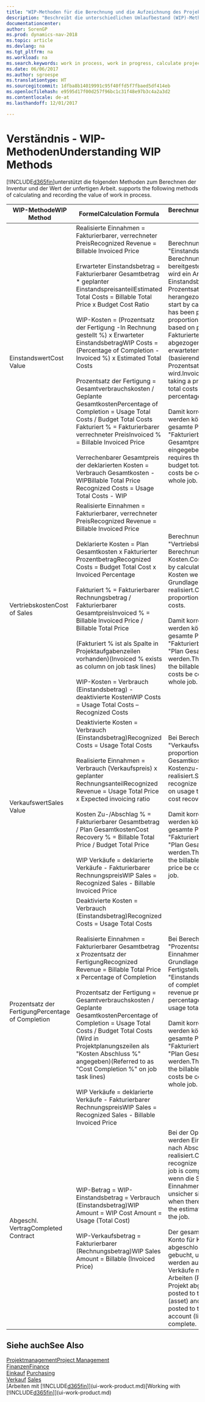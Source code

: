 ```yaml
---
title: "WIP-Methoden für die Berechnung und die Aufzeichnung des Projektstatus"
description: "Beschreibt die unterschiedlichen Umlaufbestand (WIP)-Methoden, die verwendet werden können, um Finanzdaten für Projekte zu senden und zu überwachen, die im Umlaufbestand sind."
documentationcenter: 
author: SorenGP
ms.prod: dynamics-nav-2018
ms.topic: article
ms.devlang: na
ms.tgt_pltfrm: na
ms.workload: na
ms.search.keywords: work in process, work in progress, calculate project WIP
ms.date: 06/06/2017
ms.author: sgroespe
ms.translationtype: HT
ms.sourcegitcommit: 1dfba8b14019991c95f40ffd5f7fbaed5df414eb
ms.openlocfilehash: e9595d17f00d257f96bc1c31f48e97b3c4a2a3d2
ms.contentlocale: de-at
ms.lasthandoff: 12/01/2017

---
```

# <a name="understanding-wip-methods"></a><span data-ttu-id="c4c5b-103">Verständnis - WIP-Methoden</span><span class="sxs-lookup"><span data-stu-id="c4c5b-103">Understanding WIP Methods</span></span>
[!INCLUDE[d365fin](includes/d365fin_md.md)]<span data-ttu-id="c4c5b-104">unterstützt die folgenden Methoden zum Berechnen der Inventur und der Wert der unfertigen Arbeit.</span><span class="sxs-lookup"><span data-stu-id="c4c5b-104"> supports the following methods of calculating and recording the value of work in process.</span></span>

| <span data-ttu-id="c4c5b-105">WIP-Methode</span><span class="sxs-lookup"><span data-stu-id="c4c5b-105">WIP Method</span></span> | <span data-ttu-id="c4c5b-106">Formel</span><span class="sxs-lookup"><span data-stu-id="c4c5b-106">Calculation Formula</span></span> | <span data-ttu-id="c4c5b-107">Berechnungsbeschreibung</span><span class="sxs-lookup"><span data-stu-id="c4c5b-107">Calculation Description</span></span> |
| --- | --- | --- |
| <span data-ttu-id="c4c5b-108">Einstandswert</span><span class="sxs-lookup"><span data-stu-id="c4c5b-108">Cost Value</span></span> |<span data-ttu-id="c4c5b-109">Realisierte Einnahmen = Fakturierbarer, verrechneter Preis</span><span class="sxs-lookup"><span data-stu-id="c4c5b-109">Recognized Revenue = Billable Invoiced Price</span></span><br /><br /> <span data-ttu-id="c4c5b-110">Erwarteter Einstandsbetrag = Fakturierbarer Gesamtbetrag * geplanter Einstandspreisanteil</span><span class="sxs-lookup"><span data-stu-id="c4c5b-110">Estimated Total Costs = Billable Total Price x Budget Cost Ratio</span></span><br /><br /> <span data-ttu-id="c4c5b-111">WIP-Kosten = (Prozentsatz der Fertigung -In Rechnung gestellt %) x Erwarteter Einstandsbetrag</span><span class="sxs-lookup"><span data-stu-id="c4c5b-111">WIP Costs = (Percentage of Completion - Invoiced %) x Estimated Total Costs</span></span><br /><br /> <span data-ttu-id="c4c5b-112">Prozentsatz der Fertigung = Gesamtverbrauchskosten / Geplante Gesamtkosten</span><span class="sxs-lookup"><span data-stu-id="c4c5b-112">Percentage of Completion = Usage Total Costs / Budget Total Costs</span></span><br /> <span data-ttu-id="c4c5b-113">Fakturiert % = Fakturierbarer verrechneter Preis</span><span class="sxs-lookup"><span data-stu-id="c4c5b-113">Invoiced % = Billable Invoiced Price</span></span><br /><br /> <span data-ttu-id="c4c5b-114">Verrechenbarer Gesamtpreis der deklarierten Kosten = Verbrauch Gesamtkosten - WIP</span><span class="sxs-lookup"><span data-stu-id="c4c5b-114">Billable Total Price Recognized Costs = Usage Total Costs - WIP</span></span> |<span data-ttu-id="c4c5b-115">Berechnungen vom Typ "Einstandswert" beginnen mit der Berechnung des Werts dessen, was bereitgestellt wurde. Zu diesem Zweck wird ein Anteil des erwarteten Einstandsbetrags (basierend auf dem Prozentsatz der Fertigstellung) herangezogen.</span><span class="sxs-lookup"><span data-stu-id="c4c5b-115">Cost value calculations start by calculating the value of what has been provided by taking a proportion of the estimated total costs based on percentage of completion.</span></span> <span data-ttu-id="c4c5b-116">Fakturierte Einstandsbeträge werden abgezogen, indem ein Anteil des erwarteten Einstandsbetrags (basierend auf dem fakturierten Prozentsatz) herangezogen wird.</span><span class="sxs-lookup"><span data-stu-id="c4c5b-116">Invoiced costs are subtracted by taking a proportion of the estimated total costs based on the invoiced percentage.</span></span><br /><br /> <span data-ttu-id="c4c5b-117">Damit korrekte Ergebnisse erzielt werden können, müssen für das gesamte Projekt Werte für "Fakturierbarer Gesamtbetrag", "Plan Gesamtpreis" und "Plan Gesamtkosten" eingegeben werden.</span><span class="sxs-lookup"><span data-stu-id="c4c5b-117">This calculation requires that the billable total price, budget total price, and budget total costs be correctly entered for the whole job.</span></span> |
| <span data-ttu-id="c4c5b-118">Vertriebskosten</span><span class="sxs-lookup"><span data-stu-id="c4c5b-118">Cost of Sales</span></span> |<span data-ttu-id="c4c5b-119">Realisierte Einnahmen = Fakturierbarer, verrechneter Preis</span><span class="sxs-lookup"><span data-stu-id="c4c5b-119">Recognized Revenue = Billable Invoiced Price</span></span><br /><br /> <span data-ttu-id="c4c5b-120">Deklarierte Kosten = Plan Gesamtkosten x Fakturierter Prozentbetrag</span><span class="sxs-lookup"><span data-stu-id="c4c5b-120">Recognized Costs = Budget Total Cost x Invoiced Percentage</span></span><br /><br /> <span data-ttu-id="c4c5b-121">Fakturiert % = Fakturierbarer Rechnungsbetrag / Fakturierbarer Gesamtpreis</span><span class="sxs-lookup"><span data-stu-id="c4c5b-121">Invoiced % = Billable Invoiced Price / Billable Total Price</span></span><br /><br /> <span data-ttu-id="c4c5b-122">(Fakturiert % ist als Spalte in Projektaufgabenzeilen vorhanden)</span><span class="sxs-lookup"><span data-stu-id="c4c5b-122">(Invoiced % exists as column on job task lines)</span></span><br /><br /> <span data-ttu-id="c4c5b-123">WIP-Kosten = Verbrauch (Einstandsbetrag) - deaktivierte Kosten</span><span class="sxs-lookup"><span data-stu-id="c4c5b-123">WIP Costs = Usage Total Costs – Recognized Costs</span></span> |<span data-ttu-id="c4c5b-124">Berechnungen vom Typ "Vertriebskosten" beginnen mit der Berechnung der deklarierten Kosten.</span><span class="sxs-lookup"><span data-stu-id="c4c5b-124">Cost of sales calculations begin by calculating the recognized costs.</span></span> <span data-ttu-id="c4c5b-125">Kosten werden proportional auf der Grundlage von "Plan Gesamtkosten" realisiert.</span><span class="sxs-lookup"><span data-stu-id="c4c5b-125">Costs are recognized proportionally based on budget total costs.</span></span><br /><br /> <span data-ttu-id="c4c5b-126">Damit korrekte Ergebnisse erzielt werden können, müssen für das gesamte Projekt Werte für "Fakturierbarer Gesamtbetrag" und "Plan Gesamtkosten" eingegeben werden.</span><span class="sxs-lookup"><span data-stu-id="c4c5b-126">This calculation requires that the billable total price and budget total costs be correctly entered for the whole job.</span></span> |
| <span data-ttu-id="c4c5b-127">Verkaufswert</span><span class="sxs-lookup"><span data-stu-id="c4c5b-127">Sales Value</span></span> |<span data-ttu-id="c4c5b-128">Deaktivierte Kosten = Verbrauch (Einstandsbetrag)</span><span class="sxs-lookup"><span data-stu-id="c4c5b-128">Recognized Costs = Usage Total Costs</span></span><br /><br /> <span data-ttu-id="c4c5b-129">Realisierte Einnahmen = Verbrauch (Verkaufspreis) x geplanter Rechnungsanteil</span><span class="sxs-lookup"><span data-stu-id="c4c5b-129">Recognized Revenue = Usage Total Price x Expected invoicing ratio</span></span><br /><br /> <span data-ttu-id="c4c5b-130">Kosten Zu-/Abschlag % = Fakturierbarer Gesamtbetrag / Plan Gesamtkosten</span><span class="sxs-lookup"><span data-stu-id="c4c5b-130">Cost Recovery % = Billable Total Price / Budget Total Price</span></span><br /><br /> <span data-ttu-id="c4c5b-131">WIP Verkäufe = deklarierte Verkäufe - Fakturierbarer Rechnungspreis</span><span class="sxs-lookup"><span data-stu-id="c4c5b-131">WIP Sales = Recognized Sales - Billable Invoiced Price</span></span> |<span data-ttu-id="c4c5b-132">Bei Berechnungen vom Typ "Verkaufswert" werden die Einnahmen proportional basierend auf "Verbrauch Gesamtkosten" und dem erwarteten Kostenzu-/-abschlagsanteil realisiert.</span><span class="sxs-lookup"><span data-stu-id="c4c5b-132">Sales value calculations recognize revenue proportionally based on usage total costs and the expected cost recovery ratio.</span></span><br /><br /> <span data-ttu-id="c4c5b-133">Damit korrekte Ergebnisse erzielt werden können, müssen für das gesamte Projekt Werte für "Fakturierbarer Gesamtbetrag" und "Plan Gesamtkosten" eingegeben werden.</span><span class="sxs-lookup"><span data-stu-id="c4c5b-133">This calculation requires that the billable total price and budget total price be correctly entered for the whole job.</span></span> |
| <span data-ttu-id="c4c5b-134">Prozentsatz der Fertigung</span><span class="sxs-lookup"><span data-stu-id="c4c5b-134">Percentage of Completion</span></span> |<span data-ttu-id="c4c5b-135">Deaktivierte Kosten = Verbrauch (Einstandsbetrag)</span><span class="sxs-lookup"><span data-stu-id="c4c5b-135">Recognized Costs = Usage Total Costs</span></span><br /><br /> <span data-ttu-id="c4c5b-136">Realisierte Einnahmen = Fakturierbarer Gesamtbetrag x Prozentsatz der Fertigung</span><span class="sxs-lookup"><span data-stu-id="c4c5b-136">Recognized Revenue = Billable Total Price x Percentage of Completion</span></span><br /><br /> <span data-ttu-id="c4c5b-137">Prozentsatz der Fertigung = Gesamtverbrauchskosten / Geplante Gesamtkosten</span><span class="sxs-lookup"><span data-stu-id="c4c5b-137">Percentage of Completion = Usage Total Costs / Budget Total Costs</span></span><br /> <span data-ttu-id="c4c5b-138">(Wird in Projektplanungszeilen als "Kosten Abschluss %" angegeben)</span><span class="sxs-lookup"><span data-stu-id="c4c5b-138">(Referred to as "Cost Completion %" on job task lines)</span></span><br /><br /> <span data-ttu-id="c4c5b-139">WIP Verkäufe = deklarierte Verkäufe - Fakturierbarer Rechnungspreis</span><span class="sxs-lookup"><span data-stu-id="c4c5b-139">WIP Sales = Recognized Sales - Billable Invoiced Price</span></span> |<span data-ttu-id="c4c5b-140">Bei Berechnungen vom Typ "Prozentsatz der Fertigung" werden Einnahmen proportional – auf der Grundlage des Prozentsatzes der Fertigstellung, also "Verbrauch" contra "Einstandspreis" – realisiert.</span><span class="sxs-lookup"><span data-stu-id="c4c5b-140">Percentage of completion calculations recognize revenue proportionally based on the percentage of completion, that is, usage total costs vs. budget costs.</span></span><br /><br /> <span data-ttu-id="c4c5b-141">Damit korrekte Ergebnisse erzielt werden können, müssen für das gesamte Projekt Werte für "Fakturierbarer Gesamtbetrag" und "Plan Gesamtkosten" eingegeben werden.</span><span class="sxs-lookup"><span data-stu-id="c4c5b-141">This calculation requires that the billable total price and budget total costs be correctly entered for the whole job.</span></span> |
| <span data-ttu-id="c4c5b-142">Abgeschl. Vertrag</span><span class="sxs-lookup"><span data-stu-id="c4c5b-142">Completed Contract</span></span> |<span data-ttu-id="c4c5b-143">WIP-Betrag = WIP-Einstandsbetrag = Verbrauch (Einstandsbetrag)</span><span class="sxs-lookup"><span data-stu-id="c4c5b-143">WIP Amount = WIP Cost Amount = Usage (Total Cost)</span></span><br /><br /> <span data-ttu-id="c4c5b-144">WIP-Verkaufsbetrag = Fakturierbarer (Rechnungsbetrag)</span><span class="sxs-lookup"><span data-stu-id="c4c5b-144">WIP Sales Amount = Billable (Invoiced Price)</span></span> |<span data-ttu-id="c4c5b-145">Bei der Option "Abgeschl. Vertrag" werden Einnahmen und Kosten erst nach Abschluss des Projekts realisiert.</span><span class="sxs-lookup"><span data-stu-id="c4c5b-145">Completed contract does not recognize revenue and costs until the job is complete.</span></span> <span data-ttu-id="c4c5b-146">Dies kann nützlich sein, wenn die Schätzungen der Kosten und Einnahmen für das Projekt äußerst unsicher sind.</span><span class="sxs-lookup"><span data-stu-id="c4c5b-146">You may want to do this when there is high uncertainty around the estimates of costs and revenue for the job.</span></span><br /><br /> <span data-ttu-id="c4c5b-147">Der gesamte Verbrauch wird auf das Konto für Kosten nicht abgeschlossener Arbeiten (Aktiva) gebucht, und alle fakturierten Verkäufe werden auf das Konto für fakturierte Verkäufe nicht abgeschlossener Arbeiten (Passiva) gebucht, bis das Projekt abgeschlossen ist.</span><span class="sxs-lookup"><span data-stu-id="c4c5b-147">All usage is posted to the WIP Costs account (asset) and all invoiced sales are posted to the WIP Invoiced Sales account (liability) until the job is complete.</span></span> |

## <a name="see-also"></a><span data-ttu-id="c4c5b-148">Siehe auch</span><span class="sxs-lookup"><span data-stu-id="c4c5b-148">See Also</span></span>
[<span data-ttu-id="c4c5b-149">Projektmanagement</span><span class="sxs-lookup"><span data-stu-id="c4c5b-149">Project Management</span></span>](projects-manage-projects.md)  
[<span data-ttu-id="c4c5b-150">Finanzen</span><span class="sxs-lookup"><span data-stu-id="c4c5b-150">Finance</span></span>](finance.md)  
<span data-ttu-id="c4c5b-151">[Einkauf](purchasing-manage-purchasing.md)       </span><span class="sxs-lookup"><span data-stu-id="c4c5b-151">[Purchasing](purchasing-manage-purchasing.md)       </span></span>  
<span data-ttu-id="c4c5b-152">[Verkauf](sales-manage-sales.md)    </span><span class="sxs-lookup"><span data-stu-id="c4c5b-152">[Sales](sales-manage-sales.md)    </span></span>  
<span data-ttu-id="c4c5b-153">[Arbeiten mit [!INCLUDE[d365fin](includes/d365fin_md.md)]](ui-work-product.md)</span><span class="sxs-lookup"><span data-stu-id="c4c5b-153">[Working with [!INCLUDE[d365fin](includes/d365fin_md.md)]](ui-work-product.md)</span></span>  

